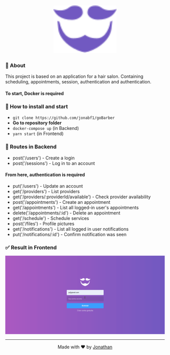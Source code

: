 <h1 align="center">
<img src="frontend/src/assets/minimal-logo.svg" width="200px">
</h1>

### :page_with_curl: About
This project is based on an application for a hair salon. Containing scheduling, appointments, session, authentication and authentication.

#### To start, **Docker** is required

### :rocket: How to install and start 
- `git clone https://github.com/jonabf1/goBarber`
- **Go to repository folder**
- `docker-compose up` (in Backend)
- `yarn start` (in Frontend)

### :page_facing_up: Routes in Backend

- post('/users') - Create a login
- post('/sessions') - Log in to an account

#### From here, authentication is required

- put('/users') - Update an account
- get('/providers') - List providers
- get('/providers/:providerId/available') - Check provider availability
- post('/appointments') - Create an appointment
- get('/appointments') - List all logged-in user's appointments
- delete('/appointments/:id') - Delete an appointment
- get('/schedule') - Schedule services
- post('/files') - Profile pictures
- get('/notifications') - List all logged in user notifications
- put('/notifications/:id') - Confirm notification was seen    

### :white_check_mark: Result in Frontend

<p align="center">
  <img alt="" src="frontend/src/assets/barber.gif">
</p>

---

<p align="center">
Made with ♥ by <a href="https://www.linkedin.com/in/jonathan-barros-franco">Jonathan</a>
</p>
